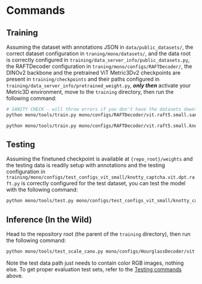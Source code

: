 # Commands

## Training

Assuming the dataset with annotations JSON in `data/public_datasets/`, the correct dataset configuration in `traning/mono/datasets/`, and the data root is correctly configured in `training/data_server_info/public_datasets.py`, the RAFTDecoder configuration in `traning/mono/configs/RAFTDecoder/`, the DINOv2 backbone and the pretrained ViT Metric3Dv2 checkpoints are present in `training/checkpoints` and their paths configured in `training/data_server_info/pretrained_weight.py`, ***only then*** activate your Metric3D environment, move to the `training` directory, then run the following command:

```bash
# SANITY CHECK - will throw errors if you don't have the datasets downloaded, but that's fine.
python mono/tools/train.py mono/configs/RAFTDecoder/vit.raft5.small.sanity_check.py --use-tensorboard --experiment_name test1 --seed 42 --launcher None
```

```bash
python mono/tools/train.py mono/configs/RAFTDecoder/vit.raft5.small.knotty_captcha.py --use-tensorboard --experiment_name test1 --load-from checkpoints/metric_depth_vit_small_800k.pth --seed 42 --launcher None
```

## Testing

Assuming the finetuned checkpoint is available at `{repo_root}/weights` and the testing data is readily setup with annotations and the testing configuration in `training/mono/configs/test_configs_vit_small/knotty_captcha.vit.dpt.raft.py` is correctly configured for the test dataset, you can test the model with the following command:

```bash
python mono/tools/test.py mono/configs/test_configs_vit_small/knotty_captcha.vit.dpt.raft.py --load-from ../weights/metric_depth_vit_small_ft_knotty_captcha_808k.pth
```

## Inference (In the Wild)

Head to the repository root (the parent of the `training` directory), then run the following command:

```bash
python mono/tools/test_scale_cano.py mono/configs/HourglassDecoder/vit.raft5.small.py --load-from weights/metric_depth_vit_small_ft_knotty_captcha_808k.pth --test_data_path data/test_datasets/knotty_captcha_unseen/test/color --launcher None
```

Note the test data path just needs to contain color RGB images, nothing else. To get proper evaluation test sets, refer to the [Testing commands](#testing) above.
